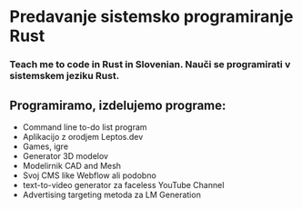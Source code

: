 # Predavanje sistemsko programiranje Rust
### Teach me to code in Rust in Slovenian. Nauči se programirati v sistemskem jeziku Rust.

## Programiramo, izdelujemo programe: 
- Command line to-do list program
- Aplikacijo z orodjem Leptos.dev
- Games, igre
- Generator 3D modelov
- Modelirnik CAD and Mesh
- Svoj CMS like Webflow ali podobno
- text-to-video generator za faceless YouTube Channel
- Advertising targeting metoda za LM Generation
